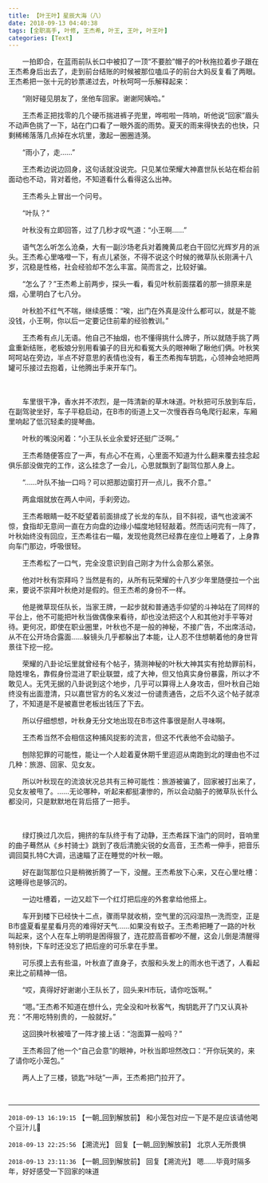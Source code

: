 ```yaml
---
title: 【叶王叶】星辰大海（八）
date: 2018-09-13 04:40:38
tags: [全职高手, 叶修, 王杰希, 叶王, 王叶, 叶王叶]
categories: [Text]
---
```


<p dir="ltr"  >　　一拍即合，在蓝雨前队长口中被扣了一顶“不要脸”帽子的叶秋拖拉着步子跟在王杰希身后出去了，走到前台结账的时候被那位嗑瓜子的前台大妈反复看了两眼。王杰希把一张十元的钞票递过去，叶秋呵呵一乐解释起来：</p> 
<p dir="ltr"  >　　“刚好碰见朋友了，坐他车回家。谢谢阿姨哈。”</p> 
<p dir="ltr"  >　　王杰希正把找零的几个硬币揣进裤子兜里，哗啦啦一阵响，听他说“回家”眉头不动声色挑了一下，站在门口看了一眼外面的雨势。夏天的雨来得快去的也快，只剩稀稀落落几点掉在水坑里，激起一圈圈涟漪。</p> 
<p dir="ltr"  >　　“雨小了，走……”</p> 
<p dir="ltr"  >　　王杰希边说边回身，这句话就没说完。只见某位荣耀大神嘉世队长站在柜台前面动也不动，背对着他，不知道看什么看得这么出神。</p> 
<p dir="ltr"  >　　王杰希头上冒出一个问号。</p> 
<p dir="ltr"  >　　“叶队？”</p> 
<p dir="ltr"  >　　叶秋没有立即回答，过了几秒才叹气道：“小王啊……”</p> 
<p dir="ltr"  >　　语气怎么听怎么沧桑，大有一副沙场老兵对着腌黄瓜老白干回忆光辉岁月的派头。王杰希心里咯噔一下，有点儿紧张，不得不说这个时候的微草队长刚满十八岁，沉稳是性格，社会经验却不怎么丰富。简而言之，比较好骗。</p> 
<p dir="ltr"  >　　“怎么了？”王杰希上前两步，探头一看，看见叶秋前面摆着的那一排原来是烟，心里明白了七八分。</p> 
<p dir="ltr"  >　　叶秋脸不红气不喘，继续感慨：“唉，出门在外真是没什么都可以，就是不能没钱，小王啊，你以后一定要记住前辈的经验教训。”</p> 
<p dir="ltr"  >　　王杰希有点儿无语。他自己不抽烟，也不懂得挑什么牌子，所以就随手挑了两盒重新结账，老板娘分别用看骗子的目光和看冤大头的眼神瞅了瞅他们俩。叶秋笑呵呵站在旁边，半点不好意思的表情也没有，看王杰希掏车钥匙，心领神会地把两罐可乐接过去抱着，让他腾出手来开车门。</p> 
<p dir="ltr"  >　　</p> 
<p dir="ltr"  >　　车里很干净，香水并不浓烈，是一阵清新的草木味道。叶秋把可乐放到车后，在副驾驶坐好，车子平稳启动，在B市的街道上又一次慢吞吞乌龟爬行起来，车厢里响起了低沉轻柔的提琴曲。</p> 
<p dir="ltr"  >　　叶秋的嘴没闲着：“小王队长业余爱好还挺广泛啊。”</p> 
<p dir="ltr"  >　　王杰希随便答应了一声，有点心不在焉，心里面不知道为什么翻来覆去挂念起俱乐部没做完的工作，这么挂念了一会儿，心思就飘到了副驾位那人身上。</p> 
<p dir="ltr"  >　　“……叶队不抽一口吗？可以把那边窗打开一点儿，我不介意。”</p> 
<p dir="ltr"  >　　两盒烟就放在两人中间，手刹旁边。</p> 
<p dir="ltr"  >　　王杰希眼睛一眨不眨望着前面排成了长龙的车队，目不斜视，语气也波澜不惊，食指却无意间一直在方向盘的边缘小幅度地轻轻敲着。然而话问完有一阵了，叶秋始终没有回应，王杰希往右一瞄，发现他竟然已经靠在座位上睡着了，上身靠向车门那边，呼吸很轻。</p> 
<p dir="ltr"  >　　王杰希松了一口气，完全没意识到自己刚才为什么会那么紧张。</p> 
<p dir="ltr"  >　　他对叶秋有崇拜吗？当然是有的，从所有玩荣耀的十八岁少年里随便拉一个出来，要说不崇拜叶秋绝对是假的。但王杰希的身份不一样。</p> 
<p dir="ltr"  >　　他是微草现任队长，当家王牌，一起步就和普通选手仰望的斗神站在了同样的平台上，他不可能把叶秋当做偶像来看待，却也没法把这个人和其他对手平等对待。更何况，即使在职业圈里，叶秋也不是一般的神秘，不接广告，不出席活动，从不在公开场合露面……躲镜头几乎都躲出了本能，让人忍不住想朝着他的身世背景往下挖一挖。</p> 
<p dir="ltr"  >　　荣耀的八卦论坛里就曾经有个帖子，猜测神秘的叶秋大神其实有抢劫罪前科，隐姓埋名，靠假身份混进了职业联盟，成了大神，但又怕真实身份暴露，所以才不敢见人。无凭无据的八卦说到这个地步，几乎可以算得上人身攻击，但叶秋自己始终没有出面澄清，只以嘉世官方的名义发过一份谴责通告，之后不久这个帖子就凉了，不知道是不是被嘉世老板出钱压了下去。</p> 
<p dir="ltr"  >　　所以仔细想想，叶秋身无分文地出现在B市这件事很是耐人寻味啊。</p> 
<p dir="ltr"  >　　王杰希当然不会相信这种捕风捉影的流言，但这不代表他不会动脑子。</p> 
<p dir="ltr"  >　　刨除犯罪的可能性，能让一个人趁着夏休期千里迢迢从南跑到北的理由也不过几种：旅游、回家、见女友。</p> 
<p dir="ltr"  >　　所以叶秋现在的流浪状况总共有三种可能性：旅游被骗了，回家被打出来了，见女友被甩了。……无论哪种，听起来都挺凄惨的，所以会动脑子的微草队长什么都没问，只是默默地在背后搭了一把手。</p> 
<p dir="ltr"  >　　</p> 
<p dir="ltr"  >　　绿灯换过几次后，拥挤的车队终于有了动静，王杰希踩下油门的同时，音响里的曲子蓦然从《乡村骑士》跳到了夜后清脆尖锐的女高音，王杰希一伸手，把音乐调回莫扎特C大调，迅速瞄了正在睡觉的叶秋一眼。</p> 
<p dir="ltr"  >　　好在副驾那位只是稍微折腾了一下，没醒。王杰希放下心来，又在心里吐槽：这睡得也是够沉的。</p> 
<p dir="ltr"  >　　一边吐槽着，一边又趁下一个红灯把后座的外套拿给他搭上。</p> 
<p dir="ltr"  >　　车开到楼下已经快十二点，骤雨早就收梢，空气里的沉闷湿热一洗而空，正是B市盛夏看星星看月亮的难得好天气……如果没有蚊子。王杰希把睡了一路的叶秋叫起来，这个人在车上明明是困得狠了，连花腔高音都吵不醒，这会儿倒是清醒得特别快，下车时还没忘了把后座的可乐拿在手里。</p> 
<p dir="ltr"  >　　可乐摸上去有些温，叶秋直了直身子，衣服和头发上的雨水也干透了，人看起来比之前精神一倍。</p> 
<p dir="ltr"  >　　“哎，真得好好谢谢小王队长了，回头来H市玩，请你吃饭啊。”</p> 
<p dir="ltr"  >　　“嗯。”王杰希不知道在想什么，完全没和叶秋客气，掏钥匙开了门又认真补充：“不用吃特别贵的，一般就好。”</p> 
<p dir="ltr"  >　　这回换叶秋被噎了一阵才接上话：“泡面算一般吗？”</p> 
<p dir="ltr"  >　　王杰希回了他一个“自己会意”的眼神，叶秋当即坦然改口：“开你玩笑的，来了请你吃小笼包。”</p> 
<p dir="ltr"  >　　两人上了三楼，锁匙“咔哒”一声，王杰希把门拉开了。</p> 
<p dir="ltr"  >&nbsp;</p>

<!-- more -->

---

`2018-09-13 16:19:15` 【一朝\_回到解放前】 和小笼包对应一下是不是应该请他喝个豆汁儿🙂

`2018-09-13 22:25:56` 【溯流光】 回复【一朝\_回到解放前】 北京人无所畏惧

`2018-09-13 23:11:36` 【一朝\_回到解放前】 回复【溯流光】 嗯……毕竟时隔多年，好好感受一下回家的味道
